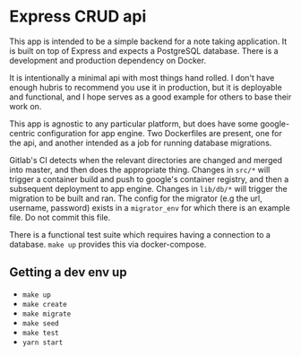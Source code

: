 # Express CRUD api

This app is intended to be a simple backend for a note taking application. It is built on top of Express and expects a PostgreSQL database. There is a development and production dependency on Docker.

It is intentionally a minimal api with most things hand rolled. I don't have enough hubris to recommend you use it in production, but it is deployable and functional, and I hope serves as a good example for others to base their work on.

This app is agnostic to any particular platform, but does have some google-centric configuration for app engine. Two Dockerfiles are present, one for the api, and another intended as a job for running database migrations.

Gitlab's CI detects when the relevant directories are changed and merged into master, and then does the appropriate thing. Changes in `src/*` will trigger a container build and push to google's container registry, and then a subsequent deployment to app engine. Changes in `lib/db/*` will trigger the migration to be built and ran. The config for the migrator (e.g the url, username, password) exists in a `migrator_env` for which there is an example file. Do not commit this file.

There is a functional test suite which requires having a connection to a database. `make up` provides this via docker-compose.

## Getting a dev env up

- `make up`
- `make create`
- `make migrate`
- `make seed`
- `make test`
- `yarn start`
